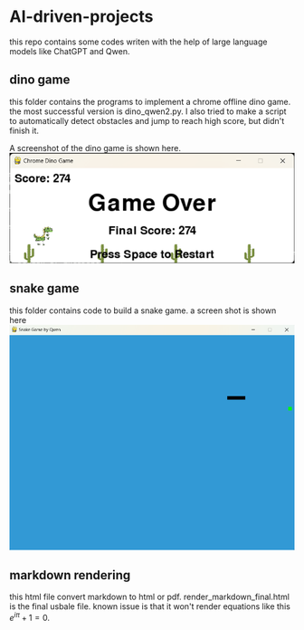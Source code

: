 # AI-driven-projects
this repo contains some codes writen with the help of large language models like ChatGPT and Qwen.


## dino game
this folder contains the programs to implement a chrome offline dino game. the most successful version is dino_qwen2.py. I also tried to make a script to automatically detect obstacles and jump to reach high score, but didn't finish it.

A screenshot of the dino game is shown here. ![dino game](./dino_game/screenshot.png)


## snake game
this folder contains code to build a snake game. a screen shot is shown here ![snake game](./snake_game/screenshot_snake.png)

## markdown rendering
this html file convert markdown to html or pdf. render_markdown_final.html is the final usbale file. known issue is that it won't render equations like this $e^{i\pi}+1 = 0$.